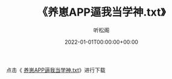 ﻿---
title:  《养崽APP逼我当学神.txt》
date:   2022-01-01T00:00:00+00:00
author: 听松阁
layout: post
permalink: /养崽APP逼我当学神/
categories: 小说
tags: [小说]
---

点击《 [养崽APP逼我当学神.txt](http://img.660000.xyz/bookstukust/book/bntxt/10/养崽APP逼我当学神.txt)》进行下载